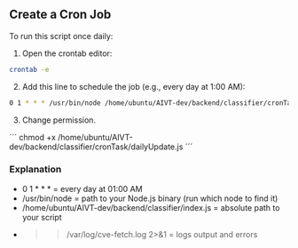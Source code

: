 ## Create a Cron Job
To run this script once daily:

1. Open the crontab editor:

```bash 
crontab -e
```

2. Add this line to schedule the job (e.g., every day at 1:00 AM):

```bash
0 1 * * * /usr/bin/node /home/ubuntu/AIVT-dev/backend/classifier/cronTask/dailyUpdate.js >> /home/ubuntu/AIVT-dev/logs/cve-fetch.log 2>&1
```

3. Change permission.

´´´
chmod +x /home/ubuntu/AIVT-dev/backend/classifier/cronTask/dailyUpdate.js
´´´

### Explanation

* 0 1 * * * = every day at 01:00 AM
* /usr/bin/node = path to your Node.js binary (run which node to find it)
* /home/ubuntu/AIVT-dev/backend/classifier/index.js = absolute path to your script
* >> /var/log/cve-fetch.log 2>&1 = logs output and errors